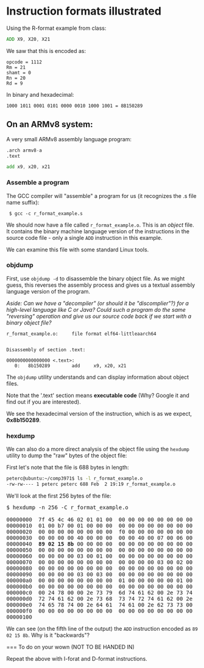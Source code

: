 # Instruction formats illustrated

Using the R-format example from class:

```asm
ADD X9, X20, X21
```

We saw that this is encoded as:
```
opcode = 1112
Rm = 21
shamt = 0
Rn = 20
Rd = 9
```

In binary and hexadecimal: 
```
1000 1011 0001 0101 0000 0010 1000 1001 = 8B150289
```

## On an ARMv8 system:

A very small ARMv8 assembly language program:

```asm
.arch armv8-a
.text

add x9, x20, x21
```

### Assemble a program

The GCC compiler will "assemble" a program for us (it recognizes the .s file 
name suffix):

```
 $ gcc -c r_format_example.s
```

We should now have a file called `r_format_example.o`. This is an *object* file. 
It contains the binary machine language version of the instructions in the
source code file - only a single `ADD` instruction in this example.

We can examine this file with some standard Linux tools.

### objdump

First, use `objdump -d` to disassemble the binary object file. As we might guess,
this reverses the assembly process and gives us a textual assembly
language version of the program.

*Aside: Can we have a "decompiler" (or should it be "discomplier"?) for a high-level language
like C or Java? Could such a program do the same "reversing" operation 
and give us our source code back if we start with a binary object file?*


```
r_format_example.o:     file format elf64-littleaarch64


Disassembly of section .text:

0000000000000000 <.text>:
   0:   8b150289        add     x9, x20, x21
```

The `objdump` utility understands and can display 
information about object files.

Note that the '.text' section means **executable code** (Why? Google it and find out if
you are interested). 

We see the hexadecimal version of the instruction, which is as we expect,
**0x8b150289**.


### hexdump

We can also do a more direct analysis of the object file using the `hexdump`
utility to dump the "raw" bytes of the object file:

First let's note that the file is 688 bytes in length:

```bash
peterc@ubuntu:~/comp3971$ ls -l r_format_example.o
-rw-rw---- 1 peterc peterc 688 Feb  2 19:19 r_format_example.o
```

We'll look at the first 256 bytes of the file:

<pre>
$ hexdump -n 256 -C r_format_example.o

00000000  7f 45 4c 46 02 01 01 00  00 00 00 00 00 00 00 00  |.ELF............|
00000010  01 00 b7 00 01 00 00 00  00 00 00 00 00 00 00 00  |................|
00000020  00 00 00 00 00 00 00 00  f0 00 00 00 00 00 00 00  |................|
00000030  00 00 00 00 40 00 00 00  00 00 40 00 07 00 06 00  |....@.....@.....|
00000040  <b>89 02 15 8b</b> 00 00 00 00  00 00 00 00 00 00 00 00  |................|
00000050  00 00 00 00 00 00 00 00  00 00 00 00 00 00 00 00  |................|
00000060  00 00 00 00 03 00 01 00  00 00 00 00 00 00 00 00  |................|
00000070  00 00 00 00 00 00 00 00  00 00 00 00 03 00 02 00  |................|
00000080  00 00 00 00 00 00 00 00  00 00 00 00 00 00 00 00  |................|
00000090  00 00 00 00 03 00 03 00  00 00 00 00 00 00 00 00  |................|
000000a0  00 00 00 00 00 00 00 00  01 00 00 00 00 00 01 00  |................|
000000b0  00 00 00 00 00 00 00 00  00 00 00 00 00 00 00 00  |................|
000000c0  00 24 78 00 00 2e 73 79  6d 74 61 62 00 2e 73 74  |.$x...symtab..st|
000000d0  72 74 61 62 00 2e 73 68  73 74 72 74 61 62 00 2e  |rtab..shstrtab..|
000000e0  74 65 78 74 00 2e 64 61  74 61 00 2e 62 73 73 00  |text..data..bss.|
000000f0  00 00 00 00 00 00 00 00  00 00 00 00 00 00 00 00  |................|
00000100
</pre>

We can see (on the fifth line of the output) the `ADD` instruction encoded 
as `89 02 15 8b`. Why is it "backwards"?

=== To do on your wown (NOT TO BE HANDED IN)

Repeat the above with I-forat and  D-format instructions.
